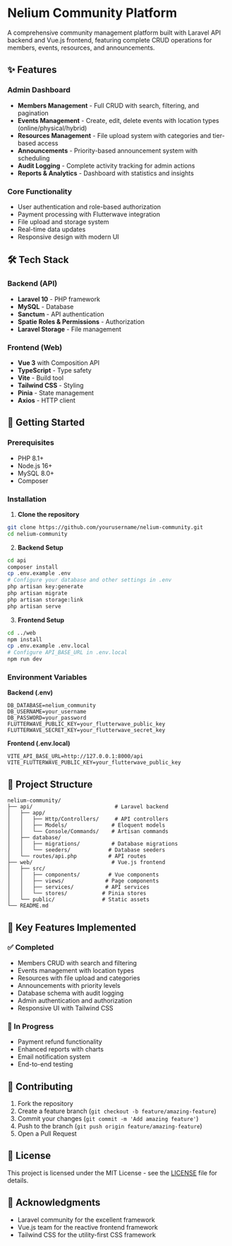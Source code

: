# Nelium Community Platform

A comprehensive community management platform built with Laravel API backend and Vue.js frontend, featuring complete CRUD operations for members, events, resources, and announcements.

## ✨ Features

### Admin Dashboard
- **Members Management** - Full CRUD with search, filtering, and pagination
- **Events Management** - Create, edit, delete events with location types (online/physical/hybrid)
- **Resources Management** - File upload system with categories and tier-based access
- **Announcements** - Priority-based announcement system with scheduling
- **Audit Logging** - Complete activity tracking for admin actions
- **Reports & Analytics** - Dashboard with statistics and insights

### Core Functionality
- User authentication and role-based authorization
- Payment processing with Flutterwave integration
- File upload and storage system
- Real-time data updates
- Responsive design with modern UI

## 🛠 Tech Stack

### Backend (API)
- **Laravel 10** - PHP framework
- **MySQL** - Database
- **Sanctum** - API authentication
- **Spatie Roles & Permissions** - Authorization
- **Laravel Storage** - File management

### Frontend (Web)
- **Vue 3** with Composition API
- **TypeScript** - Type safety
- **Vite** - Build tool
- **Tailwind CSS** - Styling
- **Pinia** - State management
- **Axios** - HTTP client

## 🚀 Getting Started

### Prerequisites
- PHP 8.1+
- Node.js 16+
- MySQL 8.0+
- Composer

### Installation

1. **Clone the repository**
```bash
git clone https://github.com/yourusername/nelium-community.git
cd nelium-community
```

2. **Backend Setup**
```bash
cd api
composer install
cp .env.example .env
# Configure your database and other settings in .env
php artisan key:generate
php artisan migrate
php artisan storage:link
php artisan serve
```

3. **Frontend Setup**
```bash
cd ../web
npm install
cp .env.example .env.local
# Configure API_BASE_URL in .env.local
npm run dev
```

### Environment Variables

**Backend (.env)**
```env
DB_DATABASE=nelium_community
DB_USERNAME=your_username
DB_PASSWORD=your_password
FLUTTERWAVE_PUBLIC_KEY=your_flutterwave_public_key
FLUTTERWAVE_SECRET_KEY=your_flutterwave_secret_key
```

**Frontend (.env.local)**
```env
VITE_API_BASE_URL=http://127.0.0.1:8000/api
VITE_FLUTTERWAVE_PUBLIC_KEY=your_flutterwave_public_key
```

## 📁 Project Structure

```
nelium-community/
├── api/                          # Laravel backend
│   ├── app/
│   │   ├── Http/Controllers/     # API controllers
│   │   ├── Models/              # Eloquent models
│   │   └── Console/Commands/    # Artisan commands
│   ├── database/
│   │   ├── migrations/          # Database migrations
│   │   └── seeders/            # Database seeders
│   └── routes/api.php          # API routes
├── web/                         # Vue.js frontend
│   ├── src/
│   │   ├── components/         # Vue components
│   │   ├── views/             # Page components
│   │   ├── services/          # API services
│   │   └── stores/           # Pinia stores
│   └── public/               # Static assets
└── README.md
```

## 🔧 Key Features Implemented

### ✅ Completed
- Members CRUD with search and filtering
- Events management with location types
- Resources with file upload and categories
- Announcements with priority levels
- Database schema with audit logging
- Admin authentication and authorization
- Responsive UI with Tailwind CSS

### 🚧 In Progress
- Payment refund functionality
- Enhanced reports with charts
- Email notification system
- End-to-end testing

## 🤝 Contributing

1. Fork the repository
2. Create a feature branch (`git checkout -b feature/amazing-feature`)
3. Commit your changes (`git commit -m 'Add amazing feature'`)
4. Push to the branch (`git push origin feature/amazing-feature`)
5. Open a Pull Request

## 📝 License

This project is licensed under the MIT License - see the [LICENSE](LICENSE) file for details.

## 🙏 Acknowledgments

- Laravel community for the excellent framework
- Vue.js team for the reactive frontend framework
- Tailwind CSS for the utility-first CSS framework